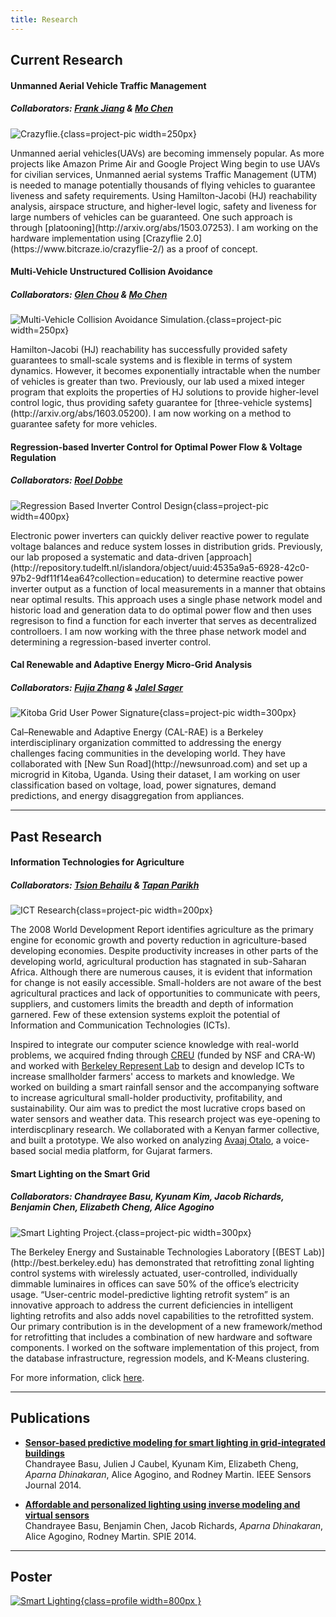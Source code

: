 ```yaml
---
title: Research
---
```


Current Research
----------------



#### Unmanned Aerial Vehicle Traffic Management

##### Collaborators: [Frank Jiang](http://fjiang.net) & [Mo Chen](https://people.eecs.berkeley.edu/~mochen72/index.html)
![](img/crazyflie.jpg "Crazyflie."){class=project-pic width=250px}


<div class="researchtext">
Unmanned aerial vehicles(UAVs) are becoming immensely popular. As more projects like Amazon Prime Air and Google Project Wing begin to use UAVs for civilian services, Unmanned aerial systems Traffic Management (UTM) is needed to manage potentially thousands of flying vehicles to guarantee liveness and safety requirements. Using Hamilton-Jacobi (HJ) reachability analysis, airspace structure, and higher-level logic, safety and liveness for large numbers of vehicles can be guaranteed. One such approach is through [platooning](http://arxiv.org/abs/1503.07253). I am working on the hardware implementation using [Crazyflie 2.0](https://www.bitcraze.io/crazyflie-2/) as a proof of concept.
</div>  
<p style="clear: both;">



#### Multi-Vehicle Unstructured Collision Avoidance
##### Collaborators: [Glen Chou](https://www.linkedin.com/in/glen-chou-457292116) & [Mo Chen](https://people.eecs.berkeley.edu/~mochen72/index.html)
![](img/mvca_pic.jpg "Multi-Vehicle Collision Avoidance Simulation."){class=project-pic width=250px}


<div class="researchtext">
Hamilton-Jacobi (HJ) reachability has successfully provided safety guarantees to small-scale systems and is flexible in terms of system dynamics. However, it becomes exponentially intractable when the number of vehicles is greater than two. Previously, our lab used a mixed integer program that exploits the properties of HJ solutions to provide higher-level control logic, thus providing safety guarantee for [three-vehicle systems](http://arxiv.org/abs/1603.05200). I am now working on a method to guarantee safety for more vehicles.
</div>
<p style="clear: both;">


#### Regression-based Inverter Control for Optimal Power Flow & Voltage Regulation
##### Collaborators: [Roel Dobbe](https://www.linkedin.com/in/glen-chou-457292116)
![](img/regression.png "Regression Based Inverter Control Design"){class=project-pic width=400px}

<div class="researchtext">
Electronic power inverters can quickly deliver reactive power to regulate voltage balances and reduce system losses in distribution grids. Previously, our lab proposed a systematic and data-driven [approach](http://repository.tudelft.nl/islandora/object/uuid:4535a9a5-6928-42c0-97b2-9df11f14ea64?collection=education) to determine reactive power inverter output as a function of local measurements in a manner that obtains near optimal results. This approach uses a single phase network model and historic load and generation data to do optimal power flow and then uses regresison to find a function for each inverter that serves as decentralized controlloers. I am now working with the three phase network model and determining a regression-based inverter control.
</div>
<p style="clear: both;">


#### Cal Renewable and Adaptive Energy Micro-Grid Analysis
##### Collaborators: [Fujia Zhang](https://www.linkedin.com/in/fujia-zhang-b8733b95) & [Jalel Sager](http://newsunroad.com/#people)
![](img/calrae.png "Kitoba Grid User Power Signature"){class=project-pic width=300px}

<div class="researchtext">
Cal–Renewable and Adaptive Energy (CAL-RAE) is a Berkeley interdisciplinary organization committed to addressing the energy challenges facing communities in the developing world. They have collaborated with [New Sun Road](http://newsunroad.com) and set up a microgrid in Kitoba, Uganda. Using their dataset, I am working on user classification based on voltage, load, power  signatures, demand predictions, and energy disaggregation from appliances.
</div>
<p style="clear: both;">

-------

Past Research
-------------

#### Information Technologies for Agriculture
##### Collaborators: [Tsion Behailu](http://www.tsionbehailu.me) & [Tapan Parikh](http://tap2k.org)
![](img/ict.png "ICT Research"){class=project-pic width=200px}

<div class="researchtext">
The 2008 World Development Report identifies agriculture as the primary engine for economic growth and poverty reduction in agriculture-based developing economies. Despite productivity increases in other parts of the developing world, agricultural production has stagnated in sub-Saharan Africa. Although there are numerous causes, it is evident that information for change is not easily accessible. Small-holders are not aware of the best agricultural practices and lack of opportunities to communicate with peers, suppliers, and customers limits the breadth and depth of information garnered. Few of these extension systems exploit the potential of Information and Communication Technologies (ICTs).

Inspired to integrate our computer science knowledge with real-world problems, we acquired fnding through [CREU](http://cra.org/cra-w/creu/) (funded by NSF and CRA-W) and worked with [Berkeley Represent Lab](http://represent.org) to design and develop ICTs to increase smallholder farmers' access to markets and knowledge. We worked on building a smart rainfall sensor and the accompanying software to increase agricultural small-holder productivity, profitability, and sustainability. Our aim was to predict the most lucrative crops based on water sensors and weather data. This research project was eye-opening to interdiscplinary research. We collaborated with a Kenyan farmer collective, and built a prototype. We also worked on analyzing [Avaaj Otalo](http://hci.stanford.edu/research/voice4all/), a voice-based social media platform, for Gujarat farmers.
</div>
<p style="clear: both;">


#### Smart Lighting on the Smart Grid
##### Collaborators: Chandrayee Basu, Kyunam Kim, Jacob Richards, Benjamin Chen, Elizabeth Cheng, Alice Agogino
![](img/best.png "Smart Lighting Project."){class=project-pic width=300px}

<div class="researchtext">
The Berkeley Energy and Sustainable Technologies Laboratory [(BEST Lab)](http://best.berkeley.edu) has demonstrated that retrofitting zonal lighting control systems with wirelessly actuated, user-controlled, individually dimmable luminaires in offices can save 50% of the office’s electricity usage. “User-centric model-predictive lighting retrofit system” is an innovative approach to address the current deficiencies in intelligent lighting retrofits and also adds novel capabilities to the retrofitted system. Our primary contribution is in the development of a new framework/method for retrofitting that includes a combination of new hardware and software components. I worked on the software implementation of this project, from the database infrastructure, regression models, and K-Means clustering.

For more information, click [here](http://best.berkeley.edu/2013/07/19/375/).
</div>

<p style="clear: both;">

-------

Publications
------------

* [**Sensor-based predictive modeling for smart lighting in grid-integrated buildings**](http://ieeexplore.ieee.org/document/6883131/)  
    Chandrayee Basu, Julien J Caubel, Kyunam Kim, Elizabeth Cheng, *Aparna Dhinakaran*, Alice Agogino, and Rodney Martin. IEEE Sensors Journal 2014.

* [**Affordable and personalized lighting using inverse modeling and virtual sensors**](http://spie.org/Publications/Proceedings/Paper/10.1117/12.2048681)  
    Chandrayee Basu, Benjamin Chen, Jacob Richards, *Aparna Dhinakaran*, Alice Agogino, Rodney Martin. SPIE 2014.


-------

Poster
------------

[![](img/smart_lighting_final.jpg "Smart Lighting"){class=profile width=800px }](/docs/posters/smart_lighting_poster.pdf)
